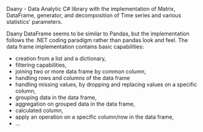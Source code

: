 Daany - Data Analytic C# library with the implementation of Matrix, DataFrame, generator, and decomposition of Time series and various statistics' parameters.

Daany DataFrame seems to be similar to Pandas, but the implementation follows the .NET coding paradigm rather than pandas look and feel. The data frame implementation contains basic capabilities:

- creation from a list and a dictionary,
- filtering capabilities,
- joining two or more data frame by common column,
- handling rows and columns of the data frame
- handling missing values, by dropping and replacing values on a specific column,
- grouping data in the data frame,
- aggregation on grouped data in the data frame,
- calculated column,
- apply an operation on a specific column/row in the data frame,
- ...
